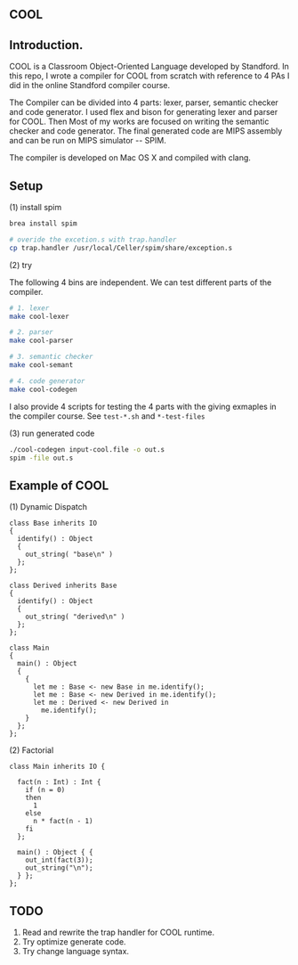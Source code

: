 COOL
----

## Introduction.
COOL is a Classroom Object-Oriented Language developed by Standford.
In this repo, I wrote a compiler for COOL from scratch with reference to 4 PAs I did in the online Standford compiler course.

The Compiler can be divided into 4 parts: lexer, parser, semantic checker and
code generator. I used flex and bison for generating lexer and parser for COOL.
Then Most of my works are focused on writing the semantic checker and code
generator. The final generated code are MIPS assembly and can be run on MIPS
simulator -- SPIM.

The compiler is developed on Mac OS X and compiled with clang.

## Setup 

(1) install spim 

```bash
brea install spim

# overide the excetion.s with trap.handler
cp trap.handler /usr/local/Celler/spim/share/exception.s
```

(2) try

The following 4 bins are independent. We can test different parts of
the compiler.

```bash
# 1. lexer
make cool-lexer

# 2. parser
make cool-parser

# 3. semantic checker
make cool-semant

# 4. code generator
make cool-codegen
```

I also provide 4 scripts for testing the 4 parts with the giving exmaples in
the compiler course. See `test-*.sh` and `*-test-files`

(3) run generated code

```bash
./cool-codegen input-cool.file -o out.s
spim -file out.s
```

## Example of COOL

(1) Dynamic Dispatch

```
class Base inherits IO
{
  identify() : Object
  {
    out_string( "base\n" )
  };
};

class Derived inherits Base
{
  identify() : Object
  {
    out_string( "derived\n" )
  };
};

class Main
{
  main() : Object
  {
    {
      let me : Base <- new Base in me.identify();
      let me : Base <- new Derived in me.identify();
      let me : Derived <- new Derived in
	    me.identify();
    }
  };
};

```

(2) Factorial

```
class Main inherits IO {

  fact(n : Int) : Int {
    if (n = 0)
    then
      1
    else
      n * fact(n - 1)
    fi
  };

  main() : Object { {
    out_int(fact(3));
    out_string("\n");
  } };
};
```

## TODO
1. Read and rewrite the trap handler for COOL runtime.
2. Try optimize generate code.
3. Try change language syntax.
